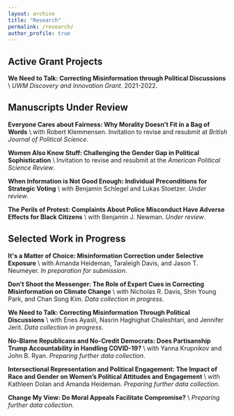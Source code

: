```yaml
---
layout: archive
title: "Research"
permalink: /research/
author_profile: true
---
```


## Active Grant Projects

**We Need to Talk: Correcting Misinformation through Political Discussions** \\
_UWM Discovery and Innovation Grant_. 2021-2022.

## Manuscripts Under Review

**Everyone Cares about Fairness: Why Morality Doesn't Fit in a Bag of Words** \\
with Robert Klemmensen. Invitation to revise and resubmit at _British Journal of Political Science_.

**Women Also Know Stuff: Challenging the Gender Gap in Political Sophistication** \\
Invitation to revise and resubmit at the _American Political Science Review_.

**When Information is Not Good Enough: Individual Preconditions for Strategic Voting** \\
with Benjamin Schlegel and Lukas Stoetzer. _Under review_.

**The Perils of Protest: Complaints About Police Misconduct Have Adverse Effects for Black Citizens** \\
with Benjamin J. Newman. _Under review_.

## Selected Work in Progress

**It's a Matter of Choice: Misinformation Correction under Selective Exposure** \\
with Amanda Heideman, Taraleigh Davis, and Jason T. Neumeyer. _In preparation for submission_.

**Don't Shoot the Messenger: The Role of Expert Cues in Correcting Misinformation on Climate Change** \\
with Nicholas R. Davis, Shin Young Park, and Chan Song Kim. _Data collection in progress_.

**We Need to Talk: Correcting Misinformation Through Political Discussions** \\
with Enes Ayasli, Nasrin Haghighat Chaleshtari, and Jennifer Jerit. _Data collection in progress_.

**No-Blame Republicans and No-Credit Democrats: Does Partisanship Trump Accountability in Handling COVID-19?** \\
with Yanna Krupnikov and John B. Ryan. _Preparing further data collection_.

**Intersectional Representation and Political Engagement: The Impact of Race and Gender on Women’s Political Attitudes and Engagement** \\
with Kathleen Dolan and Amanda Heideman. _Preparing further data collection_.

**Change My View: Do Moral Appeals Facilitate Compromise?** \\
_Preparing further data collection_.
